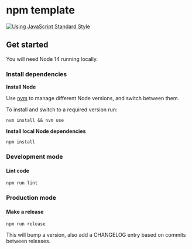 # npm template

[![Using JavaScript Standard Style](https://cdn.rawgit.com/standard/standard/master/badge.svg)](http://standardjs.com/)

## Get started

You will need Node 14 running locally.

### Install dependencies

**Install Node**

Use [nvm](https://github.com/nvm-sh/nvm/) to manage different Node versions, and switch between them.

To install and switch to a required version run:

    nvm install && nvm use

**Install local Node dependencies**

    npm install

### Development mode

#### Lint code

    npm run lint

### Production mode

#### Make a release

    npm run release

This will bump a version, also add a CHANGELOG entry based on commits between releases.
